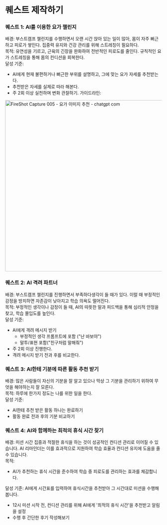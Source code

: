 # 퀘스트 제작하기

### 퀘스트 1: AI를 이용한 요가 챌린지
배경: 부스트캠프 챌린지를 수행하면서 오랜 시간 앉아 있는 일이 많아, 몸이 자주 뻐근하고 피로가 쌓인다. 집중력 유지와 건강 관리를 위해 스트레칭이 필요하다.\
목적: 유연성을 기르고, 근육의 긴장을 완화하여 전반적인 피로도를 줄인다. 규칙적인 요가 스트레칭을 통해 몸의 컨디션을 회복한다.\
달성 기준:
- AI에게 현재 불편하거나 뻐근한 부위를 설명하고, 그에 맞는 요가 자세를 추천받는다.
- 추천받은 자세를 실제로 따라 해본다.
- 주 2회 이상 실천하며 변화 관찰하기.
가이드라인:
<img width="550" alt="FireShot Capture 005 - 요가 이미지 추천 -  chatgpt com" src="https://github.com/user-attachments/assets/9399f038-6b05-4946-96f9-43468a9ec2fa" />


### 퀘스트 2: AI 격려 파트너

배경: 부스트캠프 챌린지를 진행하면서 부족하다생각이 들 때가 있다. 이럴 때 부정적인 감정을 방치하면 자존감이 낮아지고 학습 의욕도 떨어진다.  
목적: 부정적인 생각이나 감정이 들 때, AI의 따뜻한 말과 피드백을 통해 심리적 안정을 찾고, 학습 몰입도를 높인다.  
달성 기준:

- AI에게 격려 메시지 받기
  - 부정적인 생각 프롬프트에 포함 ("난 바보야")
  - 말투/표현 포함("친구처럼 말해줘")
- 주 2회 이상 진행한다.
- 격려 메시지 받기 전과 후를 비교한다.

### 퀘스트 3: AI한테 기분에 따른 활동 추천 받기

배경: 많은 사람들이 자신의 기분을 잘 알고 있으나 막상 그 기분을 관리하기 위하여 무엇을 해야하는지 잘 모른다.  
목적: 하루에 한가지 정도는 나를 위한 일을 한다.  
달성 기준:

- AI한테 추천 받은 활동 하나는 완료하기
- 활동 완료 전과 후의 기분 비교하기

### 퀘스트 4: AI와 함께하는 최적의 휴식 시간 찾기

배경: 미션 시간 집중과 적절한 휴식을 하는 것이 성공적인 컨디션 관리로 이어질 수 있습니다. AI 리마인더는 이를 효과적으로 지원하여 학습 효율과 컨디션 유지에 도움을 줄 수 있습니다.  
목적:

- AI가 추천하는 휴식 시간을 준수하여 학습 중 피로도를 관리하는 효과를 체감합니다.

달성 기준: AI에게 시간표를 입력하여 휴식시간을 추천받아 그 시간대로 미션을 수행해봅니다.

- 12시 미션 시작 전, 컨디션 관리를 위해 AI에게 '최적의 휴식 시간'을 추천받고 알림을 설정
- 수행 후 간단한 후기 작성해보기
